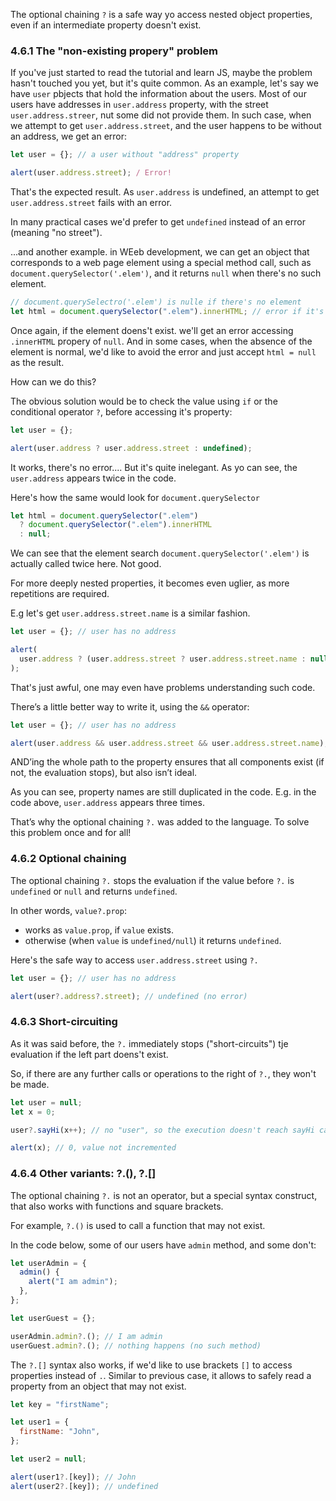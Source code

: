 The optional chaining `?` is a safe way yo access nested object properties, even if an intermediate property doesn't exist.

### 4.6.1 The "non-existing propery" problem

If you've just started to read the tutorial and learn JS, maybe the problem hasn't touched you yet, but it's quite common.
As an example, let's say we have `user` pbjects that hold the information about the users.
Most of our users have addresses in `user.address` property, with the street `user.address.streer`, nut some did not provide them.
In such case, when we attempt to get `user.address.street`, and the user happens to be without an address, we get an error:

```js
let user = {}; // a user without "address" property

alert(user.address.street); / Error!
```

That's the expected result. As `user.address` is undefined, an attempt to get `user.address.street` fails with an error.

In many practical cases we'd prefer to get `undefined` instead of an error (meaning "no street").

...and another example. in WEeb development, we can get an object that corresponds to a web page element using a special method call, such as `document.querySelector('.elem')`, and it returns `null` when there's no such element.

```js
// document.querySelectro('.elem') is nulle if there's no element
let html = document.querySelector(".elem").innerHTML; // error if it's null
```

Once again, if the element doens't exist. we'll get an error accessing `.innerHTML` propery of `null`. And in some cases, when the absence of the element is normal, we'd like to avoid the error and just accept `html = null` as the result.

How can we do this?

The obvious solution would be to check the value using `if` or the conditional operator `?`, before accessing it's property:

```js
let user = {};

alert(user.address ? user.address.street : undefined);
```

It works, there's no error.... But it's quite inelegant. As yo can see, the `user.address` appears twice in the code.

Here's how the same would look for `document.querySelector`

```js
let html = document.querySelector(".elem")
  ? document.querySelector(".elem").innerHTML
  : null;
```

We can see that the element search `document.querySelector('.elem')`
is actually called twice here. Not good.

For more deeply nested properties, it becomes even uglier, as more repetitions are required.

E.g let's get `user.address.street.name` is a similar fashion.

```js
let user = {}; // user has no address

alert(
  user.address ? (user.address.street ? user.address.street.name : null) : null
);
```

That's just awful, one may even have problems understanding such code.

There’s a little better way to write it, using the `&&` operator:

```js
let user = {}; // user has no address

alert(user.address && user.address.street && user.address.street.name); // undefined (no error)
```

AND’ing the whole path to the property ensures that all components exist (if not, the evaluation stops), but also isn’t ideal.

As you can see, property names are still duplicated in the code. E.g. in the code above, `user.address` appears three times.

That’s why the optional chaining `?.` was added to the language. To solve this problem once and for all!

### 4.6.2 Optional chaining

The optional chaining `?.` stops the evaluation if the value before `?.` is `undefined` or `null` and returns `undefined`.

In other words, `value?.prop`:

- works as `value.prop`, if `value` exists.
- otherwise (when `value` is `undefined/null`) it returns `undefined`.

Here's the safe way to access `user.address.street` using `?.`

```js
let user = {}; // user has no address

alert(user?.address?.street); // undefined (no error)
```

### 4.6.3 Short-circuiting

As it was said before, the `?.` immediately stops ("short-circuits") tje evaluation if the left part doens't exist.

So, if there are any further calls or operations to the right of `?.`, they won't be made.

```js
let user = null;
let x = 0;

user?.sayHi(x++); // no "user", so the execution doesn't reach sayHi call and x++

alert(x); // 0, value not incremented
```

### 4.6.4 Other variants: ?.(), ?.[]

The optional chaining `?.` is not an operator, but a special syntax construct, that also works with functions and square brackets.

For example, `?.()` is used to call a function that may not exist.

In the code below, some of our users have `admin` method, and some don't:

```js
let userAdmin = {
  admin() {
    alert("I am admin");
  },
};

let userGuest = {};

userAdmin.admin?.(); // I am admin
userGuest.admin?.(); // nothing happens (no such method)
```

The `?.[]` syntax also works, if we'd like to use brackets `[]` to access properties instead of `.`. Similar to previous case, it allows to safely read a property from an object that may not exist.

```js
let key = "firstName";

let user1 = {
  firstName: "John",
};

let user2 = null;

alert(user1?.[key]); // John
alert(user2?.[key]); // undefined
```
